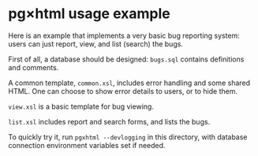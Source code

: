 # pg×html usage example

Here is an example that implements a very basic bug reporting system:
users can just report, view, and list (search) the bugs.

First of all, a database should be designed: `bugs.sql` contains
definitions and comments.

A common template, `common.xsl`, includes error handling and some
shared HTML. One can choose to show error details to users, or to hide
them.

`view.xsl` is a basic template for bug viewing.

`list.xsl` includes report and search forms, and lists the bugs.

To quickly try it, run `pgxhtml --devlogging` in this directory,
with database connection environment variables set if needed.
